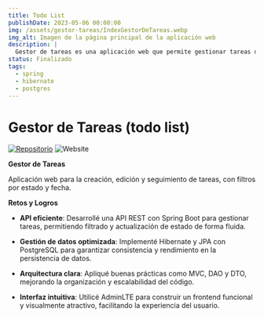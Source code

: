 ```yaml
---
title: Todo List
publishDate: 2023-05-06 00:00:00
img: /assets/gestor-tareas/IndexGestorDeTareas.webp
img_alt: Imagen de la página principal de la aplicación web
description: |
  Gestor de tareas es una aplicación web que permite gestionar tareas de manera sencilla y rápida.
status: Finalizado
tags:
  - spring
  - hibernate
  - postgres
---
```


# Gestor de Tareas (todo list)

[![Repositorio](https://img.shields.io/badge/Repositorio-%23090b11?style=for-the-badge&logo=github&logoColor=white&labelColor=%23090b11)](https://github.com/J4F3ET/UD.ProgramacionAvanzada.ApiRestFull)
![Website](https://img.shields.io/website?url=https%3A%2F%2FUD.ProgramacionAvanzada.ApiRestFull.onrender.com&up_message=Desplegado&down_message=No%20desplegado&style=for-the-badge&label=Estado&labelColor=%23090b11)

**Gestor de Tareas**

Aplicación web para la creación, edición y seguimiento de tareas, con filtros por estado y fecha.

**Retos y Logros**

* **API eficiente**: Desarrollé una API REST con Spring Boot para gestionar tareas, permitiendo filtrado y actualización de estado de forma fluida.

* **Gestión de datos optimizada**: Implementé Hibernate y JPA con PostgreSQL para garantizar consistencia y rendimiento en la persistencia de datos.

* **Arquitectura clara**: Apliqué buenas prácticas como MVC, DAO y DTO, mejorando la organización y escalabilidad del código.

* **Interfaz intuitiva**: Utilicé AdminLTE para construir un frontend funcional y visualmente atractivo, facilitando la experiencia del usuario.